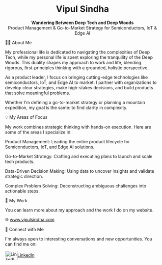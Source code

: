 <meta name="google-site-verification" content="amz3rS86lIN2qnQADVUfzc38ysxLxLfbWJjXERZigBg" />

<div align="center">
<h1>
Vipul Sindha
</h1>
<p>
<strong>Wandering Between Deep Tech and Deep Woods</strong>
<br />
Product Management & Go-to-Market Strategy for Semiconductors, IoT & Edge AI
</p>
</div>

👨‍💻 About Me

My professional life is dedicated to navigating the complexities of Deep Tech, while my personal life is spent exploring the tranquility of the Deep Woods. This duality shapes my approach to work and life, blending rigorous, first-principles thinking with a grounded, holistic perspective.

As a product leader, I focus on bringing cutting-edge technologies like semiconductors, IoT, and Edge AI to market. I partner with organizations to develop clear strategies, make high-stakes decisions, and build products that solve meaningful problems.

Whether I'm defining a go-to-market strategy or planning a mountain expedition, my goal is the same: to find clarity in complexity.

💡 My Areas of Focus

My work combines strategic thinking with hands-on execution. Here are some of the areas I specialize in:

Product Management: Leading the entire product lifecycle for Semiconductors, IoT, and Edge AI solutions.

Go-to-Market Strategy: Crafting and executing plans to launch and scale tech products.

Data-Driven Decision Making: Using data to uncover insights and validate strategic direction.

Complex Problem Solving: Deconstructing ambiguous challenges into actionable steps.

🚀 My Work

<p align="left">
You can learn more about my approach and the work I do on my website.
</p>
<p align="left">
🌐 <a href="https://www.vipulsindha.com/">www.vipulsindha.com</a>
</p>

🤝 Connect with Me

I'm always open to interesting conversations and new opportunities. You can find me on:

<p align="left">
<a href="https://www.linkedin.com/in/vipulsindha/" target="_blank" rel="noopener noreferrer"><img align="center" src="https://www.svgrepo.com/show/157006/linkedin.svg" alt="LinkedIn" height="30" width="40" />LinkedIn</a>
</p>

